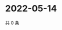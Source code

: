 # 2022-05-14

共 0 条

<!-- BEGIN WEIBO -->
<!-- 最后更新时间 Sat May 14 2022 14:37:47 GMT+0800 (China Standard Time) -->

<!-- END WEIBO -->

